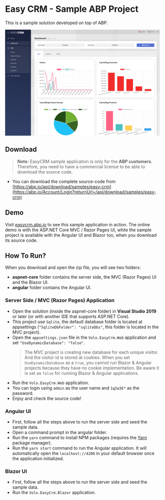 # Easy CRM - Sample ABP Project

This is a sample solution developed on top of ABP.

![easy-crm](../images/easy-crm.png)

## Download

> **Note:** EasyCRM sample application is only for the **ABP customers**. Therefore, you need to have a commercial license to be able to download the source code.

* You can download the complete source-code from [https://abp.io/api/download/samples/easy-crm](https://abp.io/Account/Login?returnUrl=/api/download/samples/easy-crm)

## Demo

Visit [easycrm.abp.io](http://easycrm.abp.io/) to see this sample application in action. The online demo is with the ASP.NET Core MVC / Razor Pages UI, while the sample project is available with the Angular UI and Blazor too, when you download its source code.

## How To Run?

When you download and open the zip file, you will see two folders:

* **aspnet-core** folder contains the server side, the MVC (Razor Pages) UI and the Blazor UI.
* **angular** folder contains the Angular UI.

### Server Side / MVC (Razor Pages) Application

* Open the solution (inside the aspnet-core folder) in **Visual Studio 2019** or later (or with another IDE that supports ASP.NET Core).
* This project use `Sqlite`, the default database folder is located at appsettings (`"SqliteDbFolder": "sqliteDbs"`, this folder is located in the MVC project).
* Open the `appsettings.json` file in the `Volo.EasyCrm.Web` application and set `"UseDynamicDatabase": "false"`.
    > The MVC project is creating new database for each unique visitor. And the visitor id is stored at cookies. When you set `UseDynamicDatabase` as a `true`, you cannot run Blazor & Angular projects because they have no cookie implementation. Be aware it is set as `false` for running Blazor & Angular applications.
* Run the `Volo.EasyCrm.Web` application.
* You can login using `admin` as the user name and `1q2w3E*` as the password.
* Enjoy and check the source code!

### Angular UI

* First, follow all the steps above to run the server side and seed the sample data.
* Open a command prompt in the angular folder.
* Run the `yarn` command to install NPM packages (requires the [Yarn](https://yarnpkg.com/) package manager).
* Run the `yarn start` command to run the Angular application. It will automatically open the `localhost://4200` in your default browser once the application initialized.

### Blazor UI

* First, follow all the steps above to run the server side and seed the sample data.
* Run the `Volo.EasyCrm.Blazor` application.

